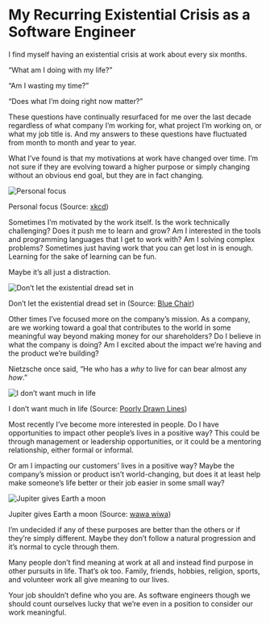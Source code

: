 # My Recurring Existential Crisis as a Software Engineer

I find myself having an existential crisis at work about every six months.

“What am I doing with my life?”

“Am I wasting my time?”

“Does what I’m doing right now matter?”

These questions have continually resurfaced for me over the last decade regardless of what company I’m working for, what project I’m working on, or what my job title is. And my answers to these questions have fluctuated from month to month and year to year.

What I’ve found is that my motivations at work have changed over time. I’m not sure if they are evolving toward a higher purpose or simply changing without an obvious end goal, but they are in fact changing.

![Personal focus](https://cdn-images-1.medium.com/max/2000/1*7VKc7KPhQopZZgYRQU8B_g.png)
<figcaption>Personal focus (Source: <a href="https://xkcd.com/1796/">xkcd</a>)</figcaption>

Sometimes I’m motivated by the work itself. Is the work technically challenging? Does it push me to learn and grow? Am I interested in the tools and programming languages that I get to work with? Am I solving complex problems? Sometimes just having work that you can get lost in is enough. Learning for the sake of learning can be fun.

Maybe it’s all just a distraction.

![Don’t let the existential dread set in](https://cdn-images-1.medium.com/max/2160/1*1rUkdENYco_65Ag8Tgw1pw.jpeg)
<figcaption>Don’t let the existential dread set in (Source: <a href="https://www.webtoons.com/en/slice-of-life/bluechair/ep-59-busy-work/viewer?title_no=199&episode_no=61&webtoonType=WEBTOON&ogTagImageUrl=%2F20180704_274%2F1530671424149pCCxu_JPEG%2F04_EC9E91ED9288EC8381EC84B8_mobile.jpg%3Ftype%3Dcrop540_540">Blue Chair</a>)</figcaption>

Other times I’ve focused more on the company’s mission. As a company, are we working toward a goal that contributes to the world in some meaningful way beyond making money for our shareholders? Do I believe in what the company is doing? Am I excited about the impact we’re having and the product we’re building?

Nietzsche once said, “He who has a *why* to live for can bear almost any *how*.”

![I don’t want much in life](https://cdn-images-1.medium.com/max/2816/1*SogwVaQIMISU8RArLREgvQ.png)
<figcaption>I don’t want much in life (Source: <a href="https://poorlydrawnlines.com/comic/not-much/">Poorly Drawn Lines</a>)</figcaption>

Most recently I’ve become more interested in people. Do I have opportunities to impact other people’s lives in a positive way? This could be through management or leadership opportunities, or it could be a mentoring relationship, either formal or informal.

Or am I impacting our customers’ lives in a positive way? Maybe the company’s mission or product isn’t world-changing, but does it at least help make someone’s life better or their job easier in some small way?

![Jupiter gives Earth a moon](https://cdn-images-1.medium.com/max/2048/1*O-1U-cbiBelYdP_9uG7CPw.jpeg)
<figcaption>Jupiter gives Earth a moon (Source: <a href="https://www.wawawiwacomics.com/">wawa wiwa</a>)</figcaption>

I’m undecided if any of these purposes are better than the others or if they’re simply different. Maybe they don’t follow a natural progression and it’s normal to cycle through them.

Many people don’t find meaning at work at all and instead find purpose in other pursuits in life. That’s ok too. Family, friends, hobbies, religion, sports, and volunteer work all give meaning to our lives.

Your job shouldn’t define who you are. As software engineers though we should count ourselves lucky that we’re even in a position to consider our work meaningful.
